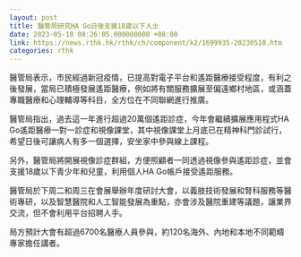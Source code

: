 ```yaml
---
layout: post
title: 醫管局研究HA Go日後支援18歲以下人士
date: 2023-05-10 08:26:05.000000000 +08:00
link: https://news.rthk.hk/rthk/ch/component/k2/1699935-20230510.htm
categories: rthk
---
```


醫管局表示，市民經過新冠疫情，已提高對電子平台和遙距醫療接受程度，有利之後發展，當局已積極發展遙距醫療，例如將有關服務擴展至偏遠鄉村地區，或涵蓋專職醫療和心理輔導等科目，全方位在不同聯網進行推廣。

醫管局指出，過去這一年進行超過20萬個遙距診症，今年會繼續擴展應用程式HA Go遙距醫療一對一診症和視像課堂，其中視像課堂上月底已在精神科門診試行，希望日後可讓病人有多一個選擇，安坐家中參與線上課程。

另外，醫管局將開展視像診症群組，方便照顧者一同透過視像參與遙距診症，並會支援18歲以下青少年和兒童，利用個人HA Go帳戶接受遙距服務。

醫管局於下周二和周三在會展舉辦年度研討大會，以義肢技術發展和腎科服務等醫術專研，以及智慧醫院和人工智能發展為重點，亦會涉及醫院重建等議題，讓業界交流，但不會利用平台招聘人手。

局方預計大會有超過6700名醫療人員參與，約120名海外、內地和本地不同範疇專家擔任講者。
